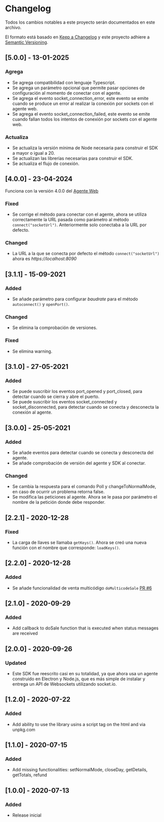 # Changelog
Todos los cambios notables a este proyecto serán documentados en este archivo.

El formato está basado en [Keep a Changelog](http://keepachangelog.com/en/1.0.0/)
y este proyecto adhiere a [Semantic Versioning](http://semver.org/spec/v2.0.0.html).

## [5.0.0] - 13-01-2025

### Agrega

- Se agrega compatibilidad con lenguaje Typescript.
- Se agrega un parámetro opcional que permite pasar opciones de configuración al momento de conectar con el agente.
- Se agrega el evento socket_connection_error, este evento se emite cuando se produce  un error al realizar la conexión por sockets con el agente web.
- Se agrega el evento socket_connection_failed, este evento se emite cuando fallan todos los intentos de conexión por sockets con el agente web.

### Actualiza

- Se actualiza la versión mínima de Node necesaria para construir el SDK a mayor o igual a 20.
- Se actualizan las librerías necesarias para construir el SDK.
- Se actualiza el flujo de conexión.

## [4.0.0] - 23-04-2024

Funciona con la versión 4.0.0 del [Agente Web](https://github.com/TransbankDevelopers/transbank-pos-sdk-web-agent/releases)

### Fixed

- Se corrige el método para conectar con el agente, ahora se utiliza correctamente la URL pasada como parámetro al método `connect("socketUrl")`. Anteriormente solo conectaba a la URL por defecto.

### Changed

- La URL a la que se conecta por defecto el método `connect("socketUrl")` ahora es _https://localhost:8090_

## [3.1.1] - 15-09-2021

### Added

- Se añade parámetro para configurar _baudrate_ para el método `autoconnect()` y `openPort()`.

### Changed

- Se elimina la comprobación de versiones.

### Fixed

- Se elimina warning.

## [3.1.0] - 27-05-2021

### Added

- Se puede suscribir los eventos port_opened y port_closed, para detectar cuando se cierra y abre el puerto.
- Se puede suscribir los eventos socket_connected y socket_disconnected, para detectar cuando se conecta y desconecta la conexión al agente.

## [3.0.0] - 25-05-2021

### Added

- Se añade eventos para detectar cuando se conecta y desconecta del agente.
- Se añade comprobación de versión del agente y SDK al conectar.

### Changed

- Se cambia la respuesta para el comando Poll y changeToNormalMode, en caso de ocurrir un problema retorna false.
- Se modifica las peticiones al agente. Ahora se le pasa por parámetro el nombre de la petición donde debe responder.

## [2.2.1] - 2020-12-28
### Fixed
- La carga de llaves se llamaba `getKeys()`. Ahora se creó una nueva función con el nombre que corresponde: `loadKeys()`.


## [2.2.0] - 2020-12-28
### Added
- Se añade funcionalidad de venta multicódigo `doMulticodeSale` [PR #6](https://github.com/TransbankDevelopers/transbank-pos-sdk-web-js/pull/6)

## [2.1.0] - 2020-09-29
### Added
- Add callback to doSale function that is executed when status messages are received

## [2.0.0] - 2020-09-26
### Updated
- Este SDK fue reescrito casi en su totalidad, ya que ahora usa un agente construido en Electron y Node.js, que es más 
simple de instalar y entrega un API de Websockets utilizando socket.io.  

## [1.2.0] - 2020-07-22
### Added
- Add ability to use the library usins a script tag on the html and via unpkg.com


## [1.1.0] - 2020-07-15
### Added
- Add missing functionalities: setNormalMode, closeDay, getDetails, getTotals, refund

## [1.0.0] - 2020-07-13
### Added
- Release inicial
